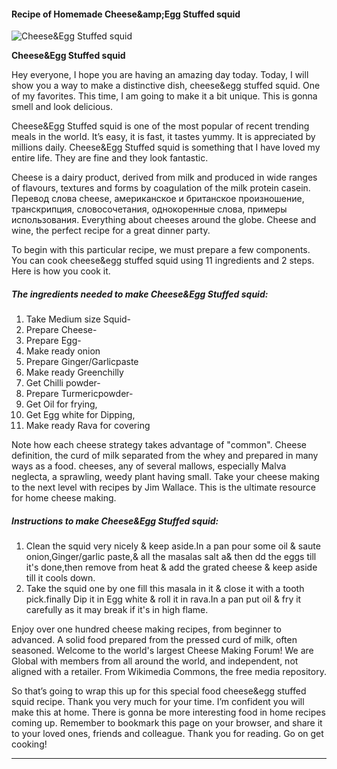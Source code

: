             

#### Recipe of Homemade Cheese&amp;amp;Egg Stuffed squid

![Cheese&amp;Egg Stuffed squid](https://img-global.cpcdn.com/recipes/8ae2081d5be1a124/751x532cq70/cheeseegg-stuffed-squid-recipe-main-photo.jpg)

**Cheese&amp;Egg Stuffed squid**

Hey everyone, I hope you are having an amazing day today. Today, I will show you a way to make a distinctive dish, cheese&egg stuffed squid. One of my favorites. This time, I am going to make it a bit unique. This is gonna smell and look delicious.

Cheese&Egg Stuffed squid is one of the most popular of recent trending meals in the world. It’s easy, it is fast, it tastes yummy. It is appreciated by millions daily. Cheese&Egg Stuffed squid is something that I have loved my entire life. They are fine and they look fantastic.

Cheese is a dairy product, derived from milk and produced in wide ranges of flavours, textures and forms by coagulation of the milk protein casein. Перевод слова cheese, американское и британское произношение, транскрипция, словосочетания, однокоренные слова, примеры использования. Everything about cheeses around the globe. Cheese and wine, the perfect recipe for a great dinner party.

To begin with this particular recipe, we must prepare a few components. You can cook cheese&egg stuffed squid using 11 ingredients and 2 steps. Here is how you cook it.

##### The ingredients needed to make Cheese&Egg Stuffed squid:

1.  Take Medium size Squid-
2.  Prepare Cheese-
3.  Prepare Egg-
4.  Make ready onion
5.  Prepare Ginger/Garlicpaste
6.  Make ready Greenchilly
7.  Get Chilli powder-
8.  Prepare Turmericpowder-
9.  Get Oil for frying,
10.  Get Egg white for Dipping,
11.  Make ready Rava for covering

Note how each cheese strategy takes advantage of "common". Cheese definition, the curd of milk separated from the whey and prepared in many ways as a food. cheeses, any of several mallows, especially Malva neglecta, a sprawling, weedy plant having small. Take your cheese making to the next level with recipes by Jim Wallace. This is the ultimate resource for home cheese making.

##### Instructions to make Cheese&Egg Stuffed squid:

1.  Clean the squid very nicely & keep aside.In a pan pour some oil & saute onion,Ginger/garlic paste,& all the masalas salt a& then dd the eggs till it's done,then remove from heat & add the grated cheese & keep aside till it cools down.
2.  Take the squid one by one fill this masala in it & close it with a tooth pick.finally Dip it in Egg white & roll it in rava.In a pan put oil & fry it carefully as it may break if it's in high flame.

Enjoy over one hundred cheese making recipes, from beginner to advanced. A solid food prepared from the pressed curd of milk, often seasoned. Welcome to the world's largest Cheese Making Forum! We are Global with members from all around the world, and independent, not aligned with a retailer. From Wikimedia Commons, the free media repository.

So that’s going to wrap this up for this special food cheese&egg stuffed squid recipe. Thank you very much for your time. I’m confident you will make this at home. There is gonna be more interesting food in home recipes coming up. Remember to bookmark this page on your browser, and share it to your loved ones, friends and colleague. Thank you for reading. Go on get cooking!

* * *